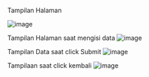 Tampilan Halaman

![image](https://github.com/user-attachments/assets/b24b1f12-1bb5-4553-8751-4eb944923c34)

Tampilan Halaman saat mengisi data
![image](https://github.com/user-attachments/assets/be2c7f8d-c534-4c2f-b901-2696c3739045)


Tampilan Data saat click Submit
![image](https://github.com/user-attachments/assets/9606cbb9-84ea-46a5-823d-bf90bc3224f9)

Tampilaan saat click kembali
![image](https://github.com/user-attachments/assets/27937b01-4154-4b2b-9d3a-11c473afa0b3)
